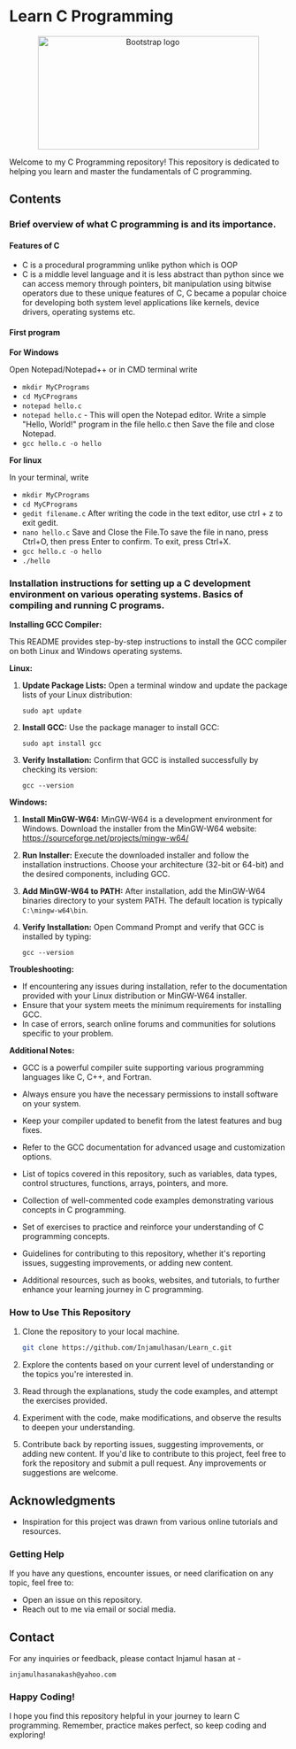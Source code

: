 # Learn C Programming

<p align="center">
  <a href="https://www.cprogramming.com/">
  <img src="https://github.com/Injamulhasan/Learn_c/assets/102874510/cdb32857-bdae-421d-84e3-33734f7ac0eb" alt="Bootstrap logo" width="400" height="205">  
  </a>
</p>

Welcome to my C Programming repository! This repository is dedicated to helping you learn and master the fundamentals of C programming.

## Contents

### Brief overview of what C programming is and its importance.

#### Features of C

- C is a procedural programming unlike python which is OOP
- C is a middle level language and it is less abstract than python since we can access memory through pointers, bit manipulation using bitwise operators due to these unique features of C, C became a popular choice for developing both system level applications like kernels, device drivers, operating systems etc.

#### First program

**For Windows**

Open Notepad/Notepad++ or in CMD terminal write

- `mkdir MyCPrograms`
- `cd MyCPrograms`
- `notepad hello.c`
- `notepad hello.c` - This will open the Notepad editor. Write a simple "Hello, World!" program in the file hello.c then Save the file and close Notepad.
- `gcc hello.c -o hello`

**For linux**

In your terminal, write

- `mkdir MyCPrograms`
- `cd MyCPrograms`
- `gedit filename.c`
  After writing the code in the text editor, use ctrl + z to exit gedit.
- `nano hello.c`
  Save and Close the File.To save the file in nano, press Ctrl+O, then press Enter to confirm. To exit, press Ctrl+X.
- `gcc hello.c -o hello`
- `./hello`

### Installation instructions for setting up a C development environment on various operating systems. Basics of compiling and running C programs.

**Installing GCC Compiler:**

This README provides step-by-step instructions to install the GCC compiler on both Linux and Windows operating systems.

**Linux:**

1. **Update Package Lists:**
   Open a terminal window and update the package lists of your Linux distribution:

   ```
   sudo apt update
   ```

2. **Install GCC:**
   Use the package manager to install GCC:

   ```
   sudo apt install gcc
   ```

3. **Verify Installation:**
   Confirm that GCC is installed successfully by checking its version:
   ```
   gcc --version
   ```

**Windows:**

1. **Install MinGW-W64:**
   MinGW-W64 is a development environment for Windows. Download the installer from the MinGW-W64 website: https://sourceforge.net/projects/mingw-w64/
2. **Run Installer:**
   Execute the downloaded installer and follow the installation instructions. Choose your architecture (32-bit or 64-bit) and the desired components, including GCC.

3. **Add MinGW-W64 to PATH:**
   After installation, add the MinGW-W64 binaries directory to your system PATH. The default location is typically `C:\mingw-w64\bin`.

4. **Verify Installation:**
   Open Command Prompt and verify that GCC is installed by typing:
   ```
   gcc --version
   ```

**Troubleshooting:**

- If encountering any issues during installation, refer to the documentation provided with your Linux distribution or MinGW-W64 installer.
- Ensure that your system meets the minimum requirements for installing GCC.
- In case of errors, search online forums and communities for solutions specific to your problem.

**Additional Notes:**

- GCC is a powerful compiler suite supporting various programming languages like C, C++, and Fortran.
- Always ensure you have the necessary permissions to install software on your system.
- Keep your compiler updated to benefit from the latest features and bug fixes.
- Refer to the GCC documentation for advanced usage and customization options.

- List of topics covered in this repository, such as variables, data types, control structures, functions, arrays, pointers, and more.

- Collection of well-commented code examples demonstrating various concepts in C programming.

- Set of exercises to practice and reinforce your understanding of C programming concepts.

- Guidelines for contributing to this repository, whether it's reporting issues, suggesting improvements, or adding new content.

- Additional resources, such as books, websites, and tutorials, to further enhance your learning journey in C programming.

### How to Use This Repository

1. Clone the repository to your local machine.

   ```bash
   git clone https://github.com/Injamulhasan/Learn_c.git
   ```

2. Explore the contents based on your current level of understanding or the topics you're interested in.
3. Read through the explanations, study the code examples, and attempt the exercises provided.
4. Experiment with the code, make modifications, and observe the results to deepen your understanding.
5. Contribute back by reporting issues, suggesting improvements, or adding new content. If you'd like to contribute to this project, feel free to fork the repository and submit a pull request. Any improvements or suggestions are welcome.

## Acknowledgments

- Inspiration for this project was drawn from various online tutorials and resources.

### Getting Help

If you have any questions, encounter issues, or need clarification on any topic, feel free to:

- Open an issue on this repository.
- Reach out to me via email or social media.

## Contact

For any inquiries or feedback, please contact Injamul hasan at -

```
injamulhasanakash@yahoo.com
```

### Happy Coding!

I hope you find this repository helpful in your journey to learn C programming. Remember, practice makes perfect, so keep coding and exploring!
